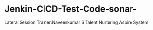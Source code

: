 # Jenkin-CICD-Test-Code-sonar-

Lateral Session
Trainer:Naveenkumar S
Talent Nurturing
Aspire System
